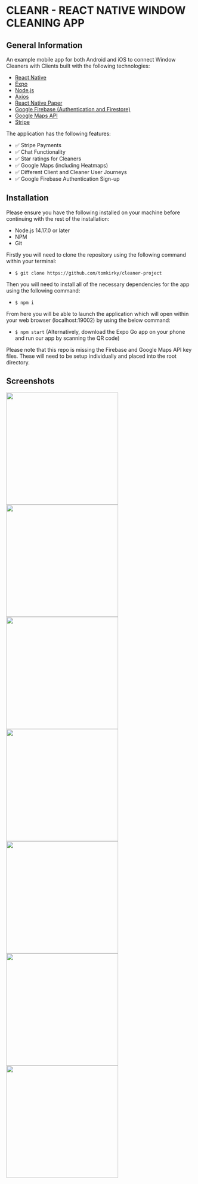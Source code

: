 # CLEANR - REACT NATIVE WINDOW CLEANING APP

## General Information

An example mobile app for both Android and iOS to connect Window Cleaners with Clients built with the following technologies:

- [React Native](https://reactnative.dev/)
- [Expo](https://expo.io/)
- [Node.js](https://nodejs.org/en/)
- [Axios](https://axios-http.com/)
- [React Native Paper](https://callstack.github.io/react-native-paper/)
- [Google Firebase (Authentication and Firestore)](https://firebase.google.com/)
- [Google Maps API](https://developers.google.com/maps)
- [Stripe](https://stripe.com/docs/development)

The application has the following features:

- ✅ Stripe Payments
- ✅ Chat Functionality
- ✅ Star ratings for Cleaners
- ✅ Google Maps (including Heatmaps)
- ✅ Different Client and Cleaner User Journeys
- ✅ Google Firebase Authentication Sign-up

## Installation

Please ensure you have the following installed on your machine before continuing with the rest of the installation:

- Node.js 14.17.0 or later
- NPM
- Git

Firstly you will need to clone the repository using the following command within your terminal:

- `$ git clone https://github.com/tomkirky/cleaner-project`

Then you will need to install all of the necessary dependencies for the app using the following command:

- `$ npm i`

From here you will be able to launch the application which will open within your web browser (localhost:19002) by using the below command:

- `$ npm start`
  (Alternatively, download the Expo Go app on your phone and run our app by scanning the QR code)

Please note that this repo is missing the Firebase and Google Maps API key files. These will need to be setup individually and placed into the root directory.

## Screenshots

<img src="https://user-images.githubusercontent.com/79330837/122776218-cfeeca00-d2a2-11eb-84af-bcf488c58239.png" width="300" align="left">
<img src="https://user-images.githubusercontent.com/79330837/122776220-d11ff700-d2a2-11eb-9528-6f8768fd08ba.png" width="300" align="left">
<img src="https://user-images.githubusercontent.com/79330837/122776229-d2512400-d2a2-11eb-8523-22cee4ee6fd1.png" width="300" align="left">
<img src="https://user-images.githubusercontent.com/79330837/122776232-d2e9ba80-d2a2-11eb-9b2f-c6d6ee2aeec9.png" width="300" align="left">
<img src="https://user-images.githubusercontent.com/79330837/122776234-d3825100-d2a2-11eb-9de2-b4924988b823.png" width="300" align="left">
<img src="https://user-images.githubusercontent.com/79330837/122776235-d3825100-d2a2-11eb-8574-202c0854b3f4.png" width="300" align="left">
<img src="https://user-images.githubusercontent.com/79330837/122776238-d41ae780-d2a2-11eb-94e7-e75c43db809f.png" width="300" align="left">
